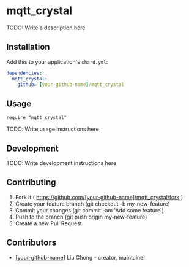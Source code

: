 # mqtt_crystal

TODO: Write a description here

## Installation

Add this to your application's `shard.yml`:

```yaml
dependencies:
  mqtt_crystal:
    github: [your-github-name]/mqtt_crystal
```

## Usage

```crystal
require "mqtt_crystal"
```

TODO: Write usage instructions here

## Development

TODO: Write development instructions here

## Contributing

1. Fork it ( https://github.com/[your-github-name]/mqtt_crystal/fork )
2. Create your feature branch (git checkout -b my-new-feature)
3. Commit your changes (git commit -am 'Add some feature')
4. Push to the branch (git push origin my-new-feature)
5. Create a new Pull Request

## Contributors

- [[your-github-name]](https://github.com/[your-github-name]) Liu Chong - creator, maintainer
